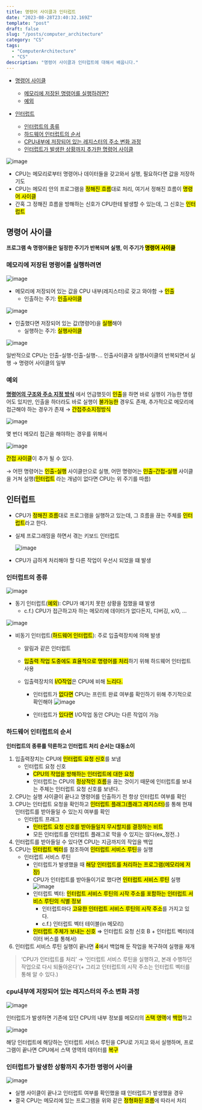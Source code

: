```yaml
---
title: 명령어 사이클과 인터럽트
date: "2023-08-28T23:40:32.169Z"
template: "post"
draft: false
slug: "/posts/computer_architecture"
category: "CS"
tags:
  - "ComputerArchitecture"
  - "CS"
description: "명령어 사이클과 인터럽트에 대해서 배웁니다."
---
```


- [명령어 사이클](#명령어-사이클)
  - [메모리에 저장된 명령어를 실행하려면?](#메모리에-저장된-명령어를-실행하려면)
  - [예외](#예외)
- [인터럽트](#인터럽트)

  - [인터럽트의 종류](#인터럽트의-종류)
  - [하드웨어 인터럽트의 순서](#하드웨어-인터럽트의-순서)
  - [CPU내부에 저장되어 있는 레지스터의 주소 변화 과정](#cpu내부에-저장되어-있는-레지스터의-주소-변화-과정)
  - [인터럽트가 발생한 상황까지 추가한 명령어 사이클](#인터럽트가-발생한-상황까지-추가한-명령어-사이클)

![image](https://github.com/dltlaos11/CodeSolving/assets/74396128/1546e876-331e-4d5a-a779-d2139a0fad07)

- CPU는 메모리로부터 명령어나 데이터들을 갖고와서 실행, 필요하다면 값을 저장하기도
- CPU는 메모리 안의 프로그램을 <Mark>정해진 흐름</Mark>대로 처리, 여기서 정해진 흐름이 <Mark>명령어 사이클
- 간혹 그 정해진 흐름을 방해하는 신호가 CPU한테 발생할 수 있는데, 그 신호는 <Mark>인터럽트

## 명령어 사이클

**프로그램 속 명령어들은 일정한 주기가 반복되며 실행, 이 주기가 <Mark>명령어 사이클**

### 메모리에 저장된 명령어를 실행하려면

![image](https://github.com/dltlaos11/CodeSolving/assets/74396128/f292c621-d975-41f1-bac3-727386686959)

- 메모리에 저장되어 있는 값을 CPU 내부(레지스터)로 갖고 와야함 → <Mark>인출</Mark>
  - 인출하는 주기: <Mark>인출사이클

![image](https://github.com/dltlaos11/CodeSolving/assets/74396128/1b9d4dcb-7730-4e71-87fb-d59d2f09f7e8)

- 인출했다면 저장되어 있는 값(명령어)을 <Mark>실행</Mark>해야
  - 실행하는 주기: <Mark>실행사이클

![image](https://github.com/dltlaos11/CodeSolving/assets/74396128/c363469c-c5b1-4209-90f0-2b4f425df23a)

일반적으로 CPU는 인출-실행-인출-실행-… 인출사이클과 실행사이클의 반복되면서 실행 → 명령어 사이클의 일부

### 예외

**[명령어의 구조와 주소 지정 방식](https://dltlaos11.github.io/posts/%EB%AA%85%EB%A0%B9%EC%96%B4%EC%9D%98%20%EA%B5%AC%EC%A1%B0%EC%99%80%20%EC%A3%BC%EC%86%8C%20%EC%A7%80%EC%A0%95%20%EB%B0%A9%EC%8B%9D)** 에서 언급했듯이 <Mark>인출</Mark>을 하면 바로 실행이 가능한 명령어도 있지만, 인출을 하더라도 바로 실행이 <Mark>불가능한</Mark> 경우도 존재, 추가적으로 메모리에 접근해야 하는 경우가 존재 → <Mark>간접주소지정방식</Mark>

![image](https://github.com/dltlaos11/CodeSolving/assets/74396128/9de315a6-d1e8-4309-a688-3042fd262fb1)

몇 번더 메모리 접근을 해야하는 경우를 위해서

![image](https://github.com/dltlaos11/CodeSolving/assets/74396128/46d0e437-3c57-4a93-9889-2975399188bd)

<Mark>간접 사이클</Mark>이 추가 될 수 있다.

→ 어떤 명령어는 <Mark>인출-실행</Mark> 사이클만으로 실행, 어떤 명령어는 <Mark>인출-간접-실행</Mark> 사이클을 거쳐 실행(<Mark>인터럽트</Mark> 라는 개념이 없다면 CPU는 위 주기를 따름)

## 인터럽트

- CPU가 <Mark>정해진 흐름</Mark>대로 프로그램을 실행하고 있는데, 그 흐름을 끊는 주체를 <Mark>인터럽트</Mark>라고 한다.
- 실제 프로그래밍을 하면서 겪는 키보드 인터럽트

  ![image](https://github.com/dltlaos11/CodeSolving/assets/74396128/f5bf20f6-0f90-4eb7-81b8-2e355cbc83a8)

- CPU가 급하게 처리해야 할 다른 작업이 우선시 되었을 떄 발생

### 인터럽트의 종류

![image](https://github.com/dltlaos11/CodeSolving/assets/74396128/e0d45a10-f644-47e1-88ee-416bd21f7b74)

- 동기 인터럽트(<Mark>예외</Mark>): CPU가 예기치 못한 상황을 접했을 떄 발생
  - c.f.) CPU가 접근하고자 하는 메모리에 데이터가 없다든지, 디버깅, x/0, …

![image](https://github.com/dltlaos11/CodeSolving/assets/74396128/ed4acc25-1d86-4f2a-b4b3-8d4d44282677)

- 비동기 인터럽트(<Mark>하드웨어 인터럽트</Mark>): 주로 입출력장치에 의해 발생

  - 알림과 같은 인터럽트
  - <Mark>입출력 작업 도중에도 효율적으로 명령어를 처리</Mark>하기 위해 하드웨어 인터럽트 사용
  - 입출력장치의 <Mark>I/O작업</Mark>은 CPU에 비해 <Mark>느리다.</Mark>

    - 인터럽트가 <Mark>없다면</Mark> CPU는 프린트 완료 여부를 확인하기 위해 주기적으로 확인해야
      ![image](https://github.com/dltlaos11/CodeSolving/assets/74396128/1031762c-9ead-433e-8162-5b3c9943eb55)

    - 인터럽트가 <Mark>있다면</Mark> I/O작업 동안 CPU는 다른 작업이 가능

### 하드웨어 인터럽트의 순서

**인터럽트의 종류를 막론하고 인터럽트 처리 순서는 대동소이**

1. 입출력장치는 CPU에 <Mark>인터럽트 요청 신호</Mark>를 보냄
   - 인터럽트 요청 신호
     - <Mark>CPU의 작업을 방해하는 인터럽트에 대한 요청</Mark>
     - 인터럽트는 CPU의 <Mark>정상적인 흐름</Mark>을 끊는 것이기 때문에 인터럽트를 보내는 주체는 인터럽트 요청 신호를 보낸다.
2. CPU는 실행 사이클이 끝나고 명령어를 인출하기 전 항상 인터럽트 여부를 확인
3. CPU는 인터럽트 요청을 확인하고 <Mark>인터럽트 플래그(플래그 레지스터)</Mark>를 통해 현재 인터럽트를 받아들일 수 있는지 여부를 확인
   - 인터럽트 프래그
     - <Mark>인터럽트 요청 신호를 받아들일지 무시할지를 결정하는 비트</Mark>
     - 모든 인터럽트를 인터럽트 플래그로 막을 수 있지는 않다(ex\_정전..)
4. 인터럽트를 받아들일 수 있다면 CPU는 지금까지의 작업을 백업
5. CPU는 <Mark>인터럽트 벡터</Mark>를 참조하여 <Mark>인터럽트 서비스 루틴</Mark>을 실행
   - 인터럽트 서비스 루틴
     - 인터럽트가 발생했을 때 <Mark>해당 인터럽트를 처리하는 프로그램(메모리에 저장)</Mark>
     - CPU가 인터럽트를 받아들이기로 했다면 <Mark>인터럽트 서비스 루틴</Mark> 실행
       ![image](https://github.com/dltlaos11/CodeSolving/assets/74396128/2843fb8e-504e-4e09-8ab5-e3a8b34862e6)
     - 인터럽트 벡터: <Mark>인터럽트 서비스 루틴의 시작 주소를 포함하는 인터럽트 서비스 루틴의 식별 정보</Mark>
       - 인터럽트마다 <Mark>고유한 인터럽트 서비스 루틴의 시작 주소</Mark>를 가지고 있다.
       - c.f.) 인터럽트 벡터 테이블(in 메모리)
     - <Mark>인터럽트 주체가 보내는 신호</Mark> ⇒ 인터럽트 요청 신호 B + 인터럽트 벡터(데이터 버스를 통해서)
6. 인터럽트 서비스 루틴 실행이 끝나면 <Mark>4</Mark>에서 백업해 둔 작업을 복구하여 실행을 재개

> ‘CPU가 인터럽트를 처리’ → ‘인터럽트 서비스 루틴을 실행하고, 본래 수행하던 작업으로 다시 되돌아온다’(+ 그리고 인터럽트의 시작 주소는 인터럽트 벡터를 통해 알 수 있다.)

### cpu내부에 저장되어 있는 레지스터의 주소 변화 과정

![image](https://github.com/dltlaos11/CodeSolving/assets/74396128/32bead51-b9af-41d1-9539-76ea919d914a)

인터럽트가 발생하면 기존에 있던 CPU의 내부 정보를 메모리의 <Mark>스택 영역</Mark>에 <Mark>백업</Mark>하고

![image](https://github.com/dltlaos11/CodeSolving/assets/74396128/7477fd17-dfd8-47d8-92f6-721833b61223)

해당 인터럽트에 해당하는 인터럽트 서비스 루틴을 CPU로 가지고 와서 실행하며, 프로그램이 끝나면 CPU에서 스택 영역의 데이터를 <Mark>복구</Mark>

### 인터럽트가 발생한 상황까지 추가한 명령어 사이클

![image](https://github.com/dltlaos11/CodeSolving/assets/74396128/3ab3ad96-f1a3-455d-889e-b136c0e9d951)

- 실행 사이클이 끝나고 인터럽트 여부를 확인했을 떄 인터럽트가 발생했을 경우
- 결국 CPU는 메모리에 있는 프로그램을 위와 같은 <Mark>정형화된 흐름</Mark>에 따라서 처리
